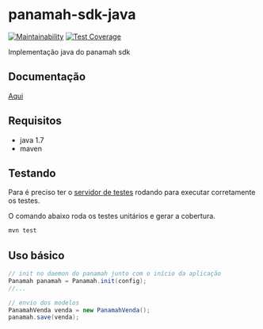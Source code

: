 # panamah-sdk-java

[![Maintainability](https://api.codeclimate.com/v1/badges/4f38bfb0bcf3566ba312/maintainability)](https://codeclimate.com/repos/5cc8bc7f389cf3174100021a/maintainability)
[![Test Coverage](https://api.codeclimate.com/v1/badges/4f38bfb0bcf3566ba312/test_coverage)](https://codeclimate.com/repos/5cc8bc7f389cf3174100021a/test_coverage)

Implementação java do panamah sdk

## Documentação

[Aqui](https://casamagalhaes.github.io/panamah-sdk/)

## Requisitos

- java 1.7
- maven

## Testando

Para é preciso ter o 
[servidor de testes](https://github.com/casamagalhaes/panamah-test-server)
rodando para executar corretamente os testes.

O comando abaixo roda os testes unitários e gerar a cobertura.

```bash
mvn test
```

## Uso básico

```java
// init no daemon do panamah junto com o início da aplicação
Panamah panamah = Panamah.init(config);
//...

// envio dos modelos
PanamahVenda venda = new PanamahVenda();
panamah.save(venda);
```

